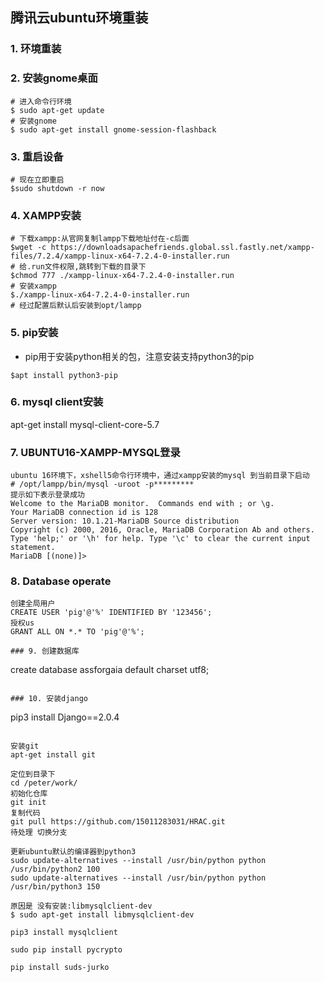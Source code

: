 ## 腾讯云ubuntu环境重装

### 1. 环境重装

### 2. 安装gnome桌面
```
# 进入命令行环境
$ sudo apt-get update
# 安装gnome
$ sudo apt-get install gnome-session-flashback
```

### 3. 重启设备
```
# 现在立即重启
$sudo shutdown -r now 
```

### 4. XAMPP安装
```
# 下载xampp:从官网复制lampp下载地址付在-c后面
$wget -c https://downloadsapachefriends.global.ssl.fastly.net/xampp-files/7.2.4/xampp-linux-x64-7.2.4-0-installer.run
# 给.run文件权限,跳转到下载的目录下
$chmod 777 ./xampp-linux-x64-7.2.4-0-installer.run
# 安装xampp
$./xampp-linux-x64-7.2.4-0-installer.run
# 经过配置后默认后安装到opt/lampp
```

### 5. pip安装
- pip用于安装python相关的包，注意安装支持python3的pip
```
$apt install python3-pip
```

### 6. mysql client安装
 apt-get install mysql-client-core-5.7


### 7. UBUNTU16-XAMPP-MYSQL登录

```
ubuntu 16环境下，xshell5命令行环境中，通过xampp安装的mysql 到当前目录下启动
# /opt/lampp/bin/mysql -uroot -p*********
提示如下表示登录成功
Welcome to the MariaDB monitor.  Commands end with ; or \g.
Your MariaDB connection id is 128
Server version: 10.1.21-MariaDB Source distribution
Copyright (c) 2000, 2016, Oracle, MariaDB Corporation Ab and others.
Type 'help;' or '\h' for help. Type '\c' to clear the current input statement.
MariaDB [(none)]>
```

### 8. Database operate
```
创建全局用户
CREATE USER 'pig'@'%' IDENTIFIED BY '123456';
授权us
GRANT ALL ON *.* TO 'pig'@'%';

### 9. 创建数据库
```
create database assforgaia default charset utf8;
```

### 10. 安装django
```
pip3 install Django==2.0.4
```

安装git
apt-get install git

定位到目录下
cd /peter/work/
初始化仓库
git init
复制代码
git pull https://github.com/15011283031/HRAC.git
待处理 切换分支

更新ubuntu默认的编译器到python3
sudo update-alternatives --install /usr/bin/python python /usr/bin/python2 100
sudo update-alternatives --install /usr/bin/python python /usr/bin/python3 150

原因是 没有安装:libmysqlclient-dev
$ sudo apt-get install libmysqlclient-dev

pip3 install mysqlclient

sudo pip install pycrypto

pip install suds-jurko